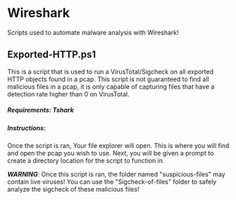 # Wireshark
Scripts used to automate malware analysis with Wireshark!


## Exported-HTTP.ps1

This is a script that is used to run a VirusTotal/Sigcheck on all exported HTTP objects found in a pcap.
This script is not guaranteed to find all malicious files in a pcap, it is only capable of capturing files that have a detection rate higher than 0 on VirusTotal.

##### Requirements:   Tshark

##### Instructions:
Once the script is ran, Your file explorer will open. This is where you will find and open the pcap you wish to use. Next, you will be given a prompt to create a directory location for the script to function in.

***WARNING***:
Once this script is ran, the folder named "suspicious-files" may contain live viruses! You can use the "Sigcheck-of-files" folder to safely analyze the sigcheck of these malicious files!
